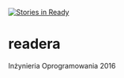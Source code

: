 [![Stories in Ready](https://badge.waffle.io/pposkrobko/readera.png?label=ready&title=Ready)](https://waffle.io/pposkrobko/readera)
# readera
Inżynieria Oprogramowania 2016
